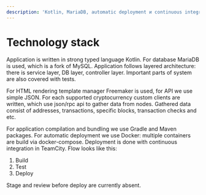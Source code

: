 ```yaml
---
description: 'Kotlin, MariaDB, automatic deployment и continuous integration'
---
```


# Technology stack

Application is written in strong typed language Kotlin. For database MariaDB is used, which is a fork of MySQL. Application follows layered architecture: there is service layer, DB layer, controller layer. Important parts of system are also covered with tests.

For HTML rendering template manager Freemaker is used, for API we use simple JSON. For each supported cryptocurrency custom clients are written, which use json/rpc api to gather data from nodes. Gathered data consist of addresses, transactions, specific blocks, transaction checks and etc.

For application compilation and bundling we use Gradle and Maven packages. For automatic deployment we use Docker: multiple containers are build via docker-compose. Deployment is done with continuous integration in TeamCity. Flow looks like this:

1. Build
2. Test
3. Deploy

Stage and review before deploy are currently absent.

